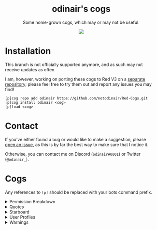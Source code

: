 <h1 align="center">odinair's cogs</h1>
<p align="center">Some home-grown cogs, which may or may not be useful.</p>
<p align="center">
  <a href="https://python.org/"><img src="https://img.shields.io/badge/Python-3.5-red.svg"></a>
</p>

# Installation

This branch is not officially supported anymore, and as such may not receive updates as often.

I am, however, working on porting these cogs to Red V3 on a [separate repository](https://github.com/notodinair/RedV3-Cogs);
please feel free to try them out and report any issues you may find!

```
[p]cog repo add odinair https://github.com/notodinair/Red-Cogs.git
[p]cog install odinair <cog>
[p]load <cog>
```

# Contact

If you've either found a bug or would like to make a suggestion, please [open an issue](https://github.com/notodinair/Red-Cogs/issues/new),
as this is by far the best way to make sure that I notice it.

Otherwise, you can contact me on Discord (`odinair#0001`) or Twitter (`@odinair_`).

# Cogs

Any references to `[p]` should be replaced with your bots command prefix.

<details>
<summary>Permission Breakdown</summary>

Break down a member's permissions based on roles and channel overwrites

#### To install

```
[p]cog install odinair permissionbreakdown
[p]load permissionbreakdown
```
</details>

<details>
<summary>Quotes</summary>

Save and retrieve quotes.

#### To install

```
[p]cog install odinair quotes
[p]load quotes
```
</details>

<details>
<summary>Starboard</summary>

Send messages to a per-guild starboard channel, all from star reactions.

- This cog requires a MongoDB server running on the host machine
- Data migration from Red v2 to Red v3 will not be officially supported due to the above requirement

#### To install

```
[p]cog install odinair starboard
[p]load starboard
```
</details>

<details>
<summary>User Profiles</summary>

Pretend it's almost like Facebook, but in Discord.

Also acts similarly to another `[p]userinfo` variation.

#### To install

```
[p]cog install odinair userprofiles
[p]load userprofiles
```
</details>

<details>
<summary>Warnings</summary>

Warn users, optionally also performing a kick or ban at specified warning count thresholds.

#### To install

```
[p]cog install odinair warnings
[p]load warnings
```
</details>
